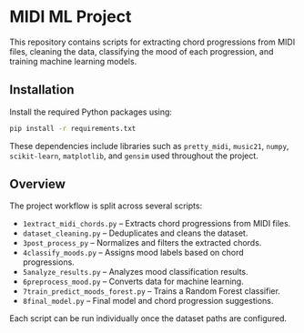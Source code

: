# MIDI ML Project

This repository contains scripts for extracting chord progressions from MIDI files, cleaning the data, classifying the mood of each progression, and training machine learning models.

## Installation

Install the required Python packages using:

```bash
pip install -r requirements.txt
```

These dependencies include libraries such as `pretty_midi`, `music21`, `numpy`, `scikit-learn`, `matplotlib`, and `gensim` used throughout the project.

## Overview

The project workflow is split across several scripts:

- `1extract_midi_chords.py` – Extracts chord progressions from MIDI files.
- `dataset_cleaning.py` – Deduplicates and cleans the dataset.
- `3post_process_py` – Normalizes and filters the extracted chords.
- `4classify_moods.py` – Assigns mood labels based on chord progressions.
- `5analyze_results.py` – Analyzes mood classification results.
- `6preprocess_mood.py` – Converts data for machine learning.
- `7train_predict_moods_forest.py` – Trains a Random Forest classifier.
- `8final_model.py` – Final model and chord progression suggestions.

Each script can be run individually once the dataset paths are configured.

